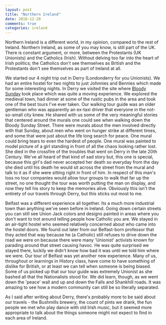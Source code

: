 ```yaml
---
layout: post
title: "Northern Ireland"
date: 2010-12-20
comments: true
categories: ireland
---
```


Northern Ireland is a different world, in my opinion, compared to the rest of Ireland. Northern Ireland, as some of you may know, is still part of the UK. There is constant argument, or more, between the Protestants (UK Unionists) and the Catholics (Irish). Without delving too far into the heart of Irish politics; the Catholics don't see themselves as British and the Protestants don't see themselves as part of Ireland at all.

We started our 4 night trip out in Derry (Londonderry for you Unionists). We had an entire hostel for two nights to just Johnnies and Bennies which made for some interesting nights. In Derry we visited the site where <a href="http://en.wikipedia.org/wiki/Bloody_Sunday_(1920)">Bloody Sunday</a> took place which was quite a moving experience. We explored the medieval town, had dinner at some of the rustic pubs in the area and took one of the best tours I've ever taken. Our walking tour guide was an older gentleman who was apparently an ex-taxi driver that everyone in the not-so-small city knew. He shared with us some of the very meaningful stories that centered around the murals one could see when walking down the Bloody Sunday Street. There were murals about the men involved directly with that Sunday, about men who went on hunger strike at different times, and some that were just about the life long search for peace. One mural could bring tears to even the hardest of people. One mural was painted to model picture of a girl standing in front of all the chaos looking rather lost. She died in the crossfire of the troubles that went on Derry in the late 20th Century. We've all heard of that kind of sad story but, this one is special, because this girl's dad never accepted her death so everyday from the day she died until his death he would sit across the street from the mural and talk to it as if she were sitting right in front of him. In respect of this man's loss no tour companies would allow tour groups to walk that far up the street, no one thought the tour was worth putting the man on display, and now they tell his story to keep the memories alive. Obviously this isn't the entirety of our travels through Derry, but this sticks out most to me.

Belfast was a different experience all together. Its a much more industrial town than anything we've seen before in Ireland. Going down certain streets you can still see Union Jack colors and designs painted in areas where you don't want to trot around telling people how Catholic you are. We stayed in an air-tight hostel who seemed relatively concerned about who came into the hostel doors. We found out later from our Belfast-born professor that they acted that way because he (a Catholic) still refuses to drive down the road we were on because there were many 'Unionist' activists known for parading around that street causing havoc. He was quite surprised we stayed there, luckily we didn't know how bad it was until we told him where we were. Our tour of Belfast was yet another new experience. Many of us, throughout or learnings in History class, have come to have something of dislike for British, or at least we can tell when someone is being biased. Some of us picked up that our tour guide was extremely Unionist as she bashed all that the Nationalists stood for. We did learn, though, as we went down the 'peace' wall and up and down the Falls and Shankhill roads. It was amazing to see how a modern community can still be so literally separated.

As I said after writing about Derry, there's probably more to be said about our travels - the Bushmills brewery, the count of pints we drank, the fun people we met who play dance with old Irish music, but it seemed more appropriate to talk about the things someone might not expect to find in each area of Ireland.
